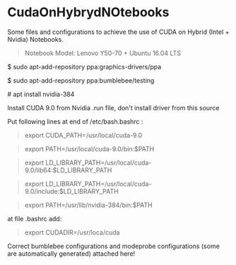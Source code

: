 # CudaOnHybrydNOtebooks
Some files and configurations to achieve the use of CUDA on Hybrid (Intel + Nvidia) Notebooks.

> Notebook Model: Lenovo Y50-70 + Ubuntu 16.04 LTS

$ sudo apt-add-repository ppa:graphics-drivers/ppa

$ sudo apt-add-repository ppa:bumblebee/testing

\# apt install nvidia-384

Install CUDA 9.0 from Nvidia .run file, don't install driver from this source

Put following lines at end of /etc/bash.bashrc :

> export CUDA_PATH=/usr/local/cuda-9.0

> export PATH=/usr/local/cuda-9.0/bin:$PATH

> export LD_LIBRARY_PATH=/usr/local/cuda-9.0/lib64:$LD_LIBRARY_PATH

> export LD_LIBRARY_PATH=/usr/local/cuda-9.0/include:$LD_LIBRARY_PATH

> export PATH=/usr/lib/nvidia-384/bin:$PATH


at file .bashrc add: 

> export CUDADIR=/usr/loca/cuda

Correct bumblebee configurations and modeprobe configurations (some are automatically generated) attached here!
